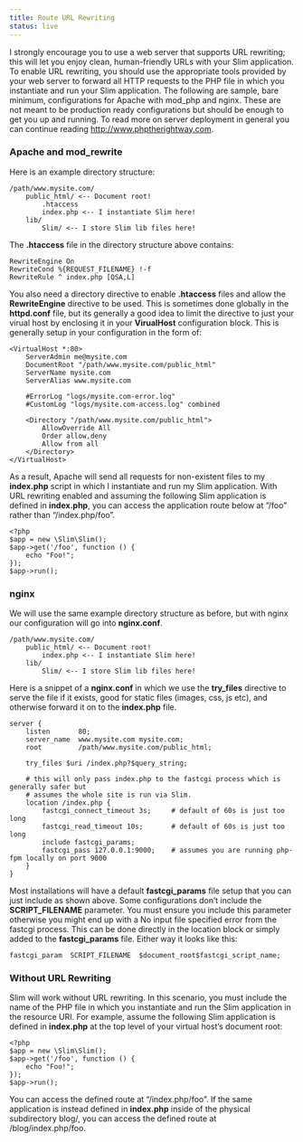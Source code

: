 ```yaml
---
title: Route URL Rewriting
status: live
---
```


I strongly encourage you to use a web server that supports URL rewriting; this will let you enjoy clean, human-friendly
URLs with your Slim application. To enable URL rewriting, you should use the appropriate tools provided by your
web server to forward all HTTP requests to the PHP file in which you instantiate and run your Slim application.
The following are sample, bare minimum, configurations for Apache with mod_php and nginx. These are not meant to
be production ready configurations but should be enough to get you up and running. To read more on server deployment
in general you can continue reading <http://www.phptherightway.com>.

### Apache and mod_rewrite

Here is an example directory structure:

    /path/www.mysite.com/
        public_html/ <-- Document root!
            .htaccess
            index.php <-- I instantiate Slim here!
        lib/
            Slim/ <-- I store Slim lib files here!

The **.htaccess** file in the directory structure above contains:

    RewriteEngine On
    RewriteCond %{REQUEST_FILENAME} !-f
    RewriteRule ^ index.php [QSA,L]

You also need a directory directive to enable **.htaccess** files and allow the **RewriteEngine** directive to be used.
This is sometimes done globally in the **httpd.conf** file, but its generally a good idea to limit the directive to
just your virual host by enclosing it in your **VirualHost** configuration block. This is generally setup in your
configuration in the form of:

    <VirtualHost *:80>
        ServerAdmin me@mysite.com
        DocumentRoot "/path/www.mysite.com/public_html"
        ServerName mysite.com
        ServerAlias www.mysite.com

        #ErrorLog "logs/mysite.com-error.log"
        #CustomLog "logs/mysite.com-access.log" combined

        <Directory "/path/www.mysite.com/public_html">
            AllowOverride All
            Order allow,deny
            Allow from all
        </Directory>
    </VirtualHost>

As a result, Apache will send all requests for non-existent files to my **index.php** script in which I instantiate
and run my Slim application. With URL rewriting enabled and assuming the following Slim application is defined in
**index.php**, you can access the application route below at “/foo” rather than “/index.php/foo”.

    <?php
    $app = new \Slim\Slim();
    $app->get('/foo', function () {
        echo "Foo!";
    });
    $app->run();

### nginx

We will use the same example directory structure as before, but with nginx our configuration will go into **nginx.conf**.

    /path/www.mysite.com/
        public_html/ <-- Document root!
            index.php <-- I instantiate Slim here!
        lib/
            Slim/ <-- I store Slim lib files here!

Here is a snippet of a **nginx.conf** in which we use the **try_files** directive to serve the file if it exists,
good for static files (images, css, js etc), and otherwise forward it on to the **index.php** file.

    server {
        listen       80;
        server_name  www.mysite.com mysite.com;
        root         /path/www.mysite.com/public_html;

        try_files $uri /index.php?$query_string;

        # this will only pass index.php to the fastcgi process which is generally safer but
        # assumes the whole site is run via Slim.
        location /index.php {
            fastcgi_connect_timeout 3s;     # default of 60s is just too long
            fastcgi_read_timeout 10s;       # default of 60s is just too long
            include fastcgi_params;
            fastcgi_pass 127.0.0.1:9000;    # assumes you are running php-fpm locally on port 9000
        }
    }

Most installations will have a default **fastcgi_params** file setup that you can just include as shown above.
Some configurations don’t include the **SCRIPT_FILENAME** parameter. You must ensure you include this parameter
otherwise you might end up with a No input file specified error from the fastcgi process. This can be done directly
in the location block or simply added to the **fastcgi_params** file. Either way it looks like this:

    fastcgi_param  SCRIPT_FILENAME  $document_root$fastcgi_script_name;

### Without URL Rewriting

Slim will work without URL rewriting. In this scenario, you must include the name of the PHP file in which you
instantiate and run the Slim application in the resource URI. For example, assume the following Slim application
is defined in **index.php** at the top level of your virtual host’s document root:

    <?php
    $app = new \Slim\Slim();
    $app->get('/foo', function () {
        echo "Foo!";
    });
    $app->run();

You can access the defined route at “/index.php/foo”. If the same application is instead defined in **index.php**
inside of the physical subdirectory blog/, you can access the defined route at /blog/index.php/foo.
